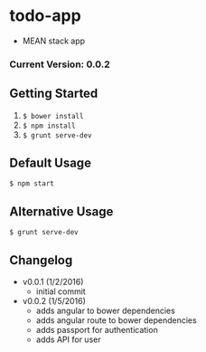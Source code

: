 # todo-app
- MEAN stack app

### Current Version: 0.0.2

## Getting Started
1. ```$ bower install```
2. ```$ npm install```
3. ```$ grunt serve-dev```

## Default Usage
```$ npm start```

## Alternative Usage
```$ grunt serve-dev```

## Changelog
- v0.0.1 (1/2/2016)
	- initial commit	
- v0.0.2 (1/5/2016)
	- adds angular to bower dependencies
	- adds angular route to bower dependencies
	- adds passport for authentication
	- adds API for user